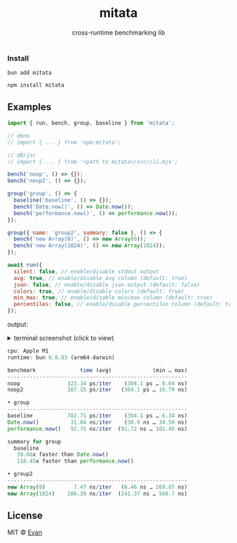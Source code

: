 <h1 align=center>mitata</h1>
<div align=center>cross-runtime benchmarking lib</div>

<br />

### Install
`bun add mitata`

`npm install mitata`

## Examples
```js
import { run, bench, group, baseline } from 'mitata';

// deno
// import { ... } from 'npm:mitata';

// d8/jsc
// import { ... } from '<path to mitata>/src/cli.mjs';

bench('noop', () => {});
bench('noop2', () => {});

group('group', () => {
  baseline('baseline', () => {});
  bench('Date.now()', () => Date.now());
  bench('performance.now()', () => performance.now());
});

group({ name: 'group2', summary: false }, () => {
  bench('new Array(0)', () => new Array(0));
  bench('new Array(1024)', () => new Array(1024));
});

await run({
  silent: false, // enable/disable stdout output
  avg: true, // enable/disable avg column (default: true)
  json: false, // enable/disable json output (default: false)
  colors: true, // enable/disable colors (default: true)
  min_max: true, // enable/disable min/max column (default: true)
  percentiles: false, // enable/disable percentiles column (default: true)
});
```
output:

<details>
  <summary>terminal screenshot (click to view)</summary>

  ![preview.png](https://cdn.discordapp.com/attachments/982583748811980830/982583770618142770/unknown.png)
</details>

```js
cpu: Apple M1
runtime: bun 0.0.83 (arm64-darwin)

benchmark              time (avg)             (min … max)
---------------------------------------------------------
noop               323.34 ps/iter    (304.1 ps … 8.64 ns)
noop2              387.15 ps/iter   (304.1 ps … 16.79 ns)

• group
---------------------------------------------------------
baseline           782.71 ps/iter    (304.1 ps … 6.34 ns)
Date.now()          31.04 ns/iter    (30.9 ns … 34.59 ns)
performance.now()   92.71 ns/iter  (91.72 ns … 101.45 ns)

summary for group
  baseline
   39.66x faster than Date.now()
   118.45x faster than performance.now()

• group2
---------------------------------------------------------
new Array(0)         7.47 ns/iter   (6.46 ns … 269.07 ns)
new Array(1024)    286.39 ns/iter  (241.37 ns … 560.7 ns)
```


## License

MIT © [Evan](https://github.com/evanwashere)